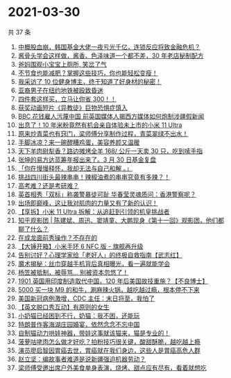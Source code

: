 # 2021-03-30

共 37 条

<!-- BEGIN -->
<!-- 最后更新时间 Tue Mar 30 2021 23:03:01 GMT+0800 (China Standard Time) -->

1. [中概股血崩，韩国基金大佬一夜亏光千亿，连锁反应将致金融危机？](https://www.zhihu.com/zvideo/1359980324806504448)
2. [酱骨头学会这样做，酱香、色泽味道一个都不差，30
   年老店秘制配方](https://www.zhihu.com/zvideo/1360140314850680832)
3. [爸妈围观小宝宝上厕所, 笑岔了气](https://www.zhihu.com/zvideo/1359927305155014657)
4. [不节食也能减肥？掌握这些技巧，你也能轻松变瘦！](https://www.zhihu.com/zvideo/1360231996933963776)
5. [我采访了 10
   位健身博主，终于知道了好身材的秘密！](https://www.zhihu.com/zvideo/1360249875133673472)
6. [亚裔男子在纽约地铁被殴致昏迷](https://www.zhihu.com/zvideo/1360185039356071937)
7. [四件套这样买，立马让你省 300！！](https://www.zhihu.com/zvideo/1360220780513615872)
8. [获奖动画短片《异教徒》巨物恐惧症慎入](https://www.zhihu.com/zvideo/1360295709451837440)
9. [BBC 花钱雇人污蔑中国
   前英国媒体人揭西方媒体如何炮制涉疆假新闻](https://www.zhihu.com/zvideo/1360229528812486656)
10. [出息了！10 年米粉竟然有机会亲自体验未上市的小米 11
    Ultra](https://www.zhihu.com/zvideo/1360274554040930304)
11. [原来炒青菜也有窍门，梁师傅分享制作过程，青菜翠绿不出水！](https://www.zhihu.com/zvideo/1360000644368211968)
12. [手脚冰凉？来一碗醪糟鸡蛋，美容养颜又温暖](https://www.zhihu.com/zvideo/1359898617558462465)
13. [天下羊肉尉犁香？路边摊烤全羊 168/ 公斤一天卖 30
    只，吃到嗦手指](https://www.zhihu.com/zvideo/1360203144723587072)
14. [张坤的易方达蓝筹年报出来了。3 月 30
    日基金复盘](https://www.zhihu.com/zvideo/1360327725832519680)
15. [「你在慢慢释怀，我却无法与自己和解 。」](https://www.zhihu.com/zvideo/1360253061009739776)
16. [挑战四川街头最辣串串！辣椒油煮的串串究竟有多辣？！](https://www.zhihu.com/zvideo/1359938721303912448)
17. [高考难？还是考研难？](https://www.zhihu.com/zvideo/1359914716819836928)
18. [英首相秀「双标」称袭警暴徒可耻
    华春莹灵魂质问：香港警察呢？](https://www.zhihu.com/zvideo/1360190996404391936)
19. [出场即巅峰，这让我对肌肉的力量又有了新的认识！](https://www.zhihu.com/zvideo/1359802906242232320)
20. [【享拆】小米 11 Ultra
    拆解：从追赶到引领的机皇挑战者](https://www.zhihu.com/zvideo/1359942518000484352)
21. [知乎观影团 |
    陈建斌、周迅、窦靖童、大鹏现身《第十一回》观影团，他们都聊了什么？](https://www.zhihu.com/zvideo/1359962706552885248)
22. [在成龙面前秀操作？不存在的](https://www.zhihu.com/zvideo/1359950962329804800)
23. [【大锤开箱】小米手环 6 NFC 版 -
    旗舰再升级](https://www.zhihu.com/zvideo/1359990163972739072)
24. [告别讨好？心理学家给「老好人」的终极自救指南【武志红】](https://www.zhihu.com/zvideo/1359903686508982272)
25. [魔术揭秘：丝巾穿越手机背后真相曝光，看一遍就能学会](https://www.zhihu.com/zvideo/1358140027034324993)
26. [杨笠被抵制，被辱骂... 别被资本忽悠了！](https://www.zhihu.com/zvideo/1359824760013197312)
27. [1901 英国用印度制造取代中国，120
    年后美国故技重施？【不良博士】](https://www.zhihu.com/zvideo/1359992202563780611)
28. [5000 买一块 M9
    的和牛，涮麻辣火锅，越吃越过瘾，根本停不下来](https://www.zhihu.com/zvideo/1359583369790066689)
29. [美国新冠病例激增，CDC 主任：末日将至，我怕了](https://www.zhihu.com/zvideo/1360168397184053248)
30. [【英文脱口秀互动】有原则的女生](https://www.zhihu.com/zvideo/1359914940992679936)
31. [小奶猫已经困到不行，奶猫：我不困，还能玩](https://www.zhihu.com/zvideo/1359810137134387201)
32. [特朗普作客海湖庄园婚宴，依然念念不忘中国](https://www.zhihu.com/zvideo/1359848130452885504)
33. [自制猫动力哄娃神器，带娃这事就该猫来，猫是专业的！](https://www.zhihu.com/zvideo/1359864032028110849)
34. [菠萝咕咾肉怎么做才好吃？拍粉技巧很关键，酸甜酥脆，越吃越上瘾](https://www.zhihu.com/zvideo/1359781727792115712)
35. [演员廖启智因胃癌去世，胃癌就在我们身边，这些人是胃癌高危人群](https://www.zhihu.com/zvideo/1359799239644655616)
36. [赵立坚：编故事者难道是说新疆强迫机器劳动？](https://www.zhihu.com/zvideo/1359913551541460992)
37. [梁师傅受邀出席户外美食单身表演，烧烤、甜点应有尽有，看着就想吃](https://www.zhihu.com/zvideo/1358899863694970881)

<!-- END -->
